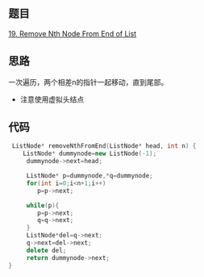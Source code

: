 ## 题目
[19. Remove Nth Node From End of List](https://leetcode-cn.com/problems/remove-nth-node-from-end-of-list/submissions/)
## 思路
一次遍历，两个相差n的指针一起移动，直到尾部。

* 注意使用虚拟头结点
## 代码
```c++
 ListNode* removeNthFromEnd(ListNode* head, int n) {
    ListNode* dummynode=new ListNode(-1);
     dummynode->next=head;

     ListNode* p=dummynode,*q=dummynode;
     for(int i=0;i<n+1;i++)
     	p=p->next;

     while(p){
     	p=p->next;
     	q=q->next;
     }
     ListNode*del=q->next;
     q->next=del->next;
     delete del;
     return dummynode->next;
}
```
